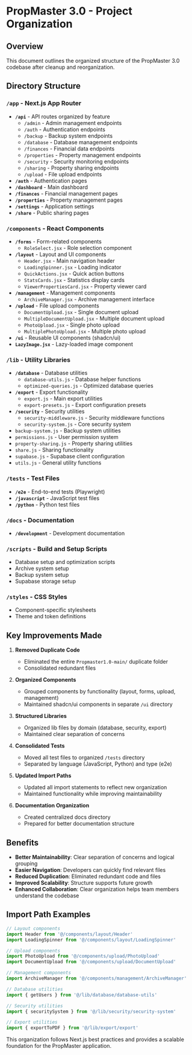 # PropMaster 3.0 - Project Organization

## Overview
This document outlines the organized structure of the PropMaster 3.0 codebase after cleanup and reorganization.

## Directory Structure

### `/app` - Next.js App Router
- **`/api`** - API routes organized by feature
  - `/admin` - Admin management endpoints
  - `/auth` - Authentication endpoints
  - `/backup` - Backup system endpoints
  - `/database` - Database management endpoints
  - `/finances` - Financial data endpoints
  - `/properties` - Property management endpoints
  - `/security` - Security monitoring endpoints
  - `/sharing` - Property sharing endpoints
  - `/upload` - File upload endpoints
- **`/auth`** - Authentication pages
- **`/dashboard`** - Main dashboard
- **`/finances`** - Financial management pages
- **`/properties`** - Property management pages
- **`/settings`** - Application settings
- **`/share`** - Public sharing pages

### `/components` - React Components
- **`/forms`** - Form-related components
  - `RoleSelect.jsx` - Role selection component
- **`/layout`** - Layout and UI components
  - `Header.jsx` - Main navigation header
  - `LoadingSpinner.jsx` - Loading indicator
  - `QuickActions.jsx` - Quick action buttons
  - `StatsCards.jsx` - Statistics display cards
  - `ViewerPropertiesCard.jsx` - Property viewer card
- **`/management`** - Management components
  - `ArchiveManager.jsx` - Archive management interface
- **`/upload`** - File upload components
  - `DocumentUpload.jsx` - Single document upload
  - `MultipleDocumentUpload.jsx` - Multiple document upload
  - `PhotoUpload.jsx` - Single photo upload
  - `MultiplePhotoUpload.jsx` - Multiple photo upload
- **`/ui`** - Reusable UI components (shadcn/ui)
- **`LazyImage.jsx`** - Lazy-loaded image component

### `/lib` - Utility Libraries
- **`/database`** - Database utilities
  - `database-utils.js` - Database helper functions
  - `optimized-queries.js` - Optimized database queries
- **`/export`** - Export functionality
  - `export.js` - Main export utilities
  - `export-presets.js` - Export configuration presets
- **`/security`** - Security utilities
  - `security-middleware.js` - Security middleware functions
  - `security-system.js` - Core security system
- `backup-system.js` - Backup system utilities
- `permissions.js` - User permission system
- `property-sharing.js` - Property sharing utilities
- `share.js` - Sharing functionality
- `supabase.js` - Supabase client configuration
- `utils.js` - General utility functions

### `/tests` - Test Files
- **`/e2e`** - End-to-end tests (Playwright)
- **`/javascript`** - JavaScript test files
- **`/python`** - Python test files

### `/docs` - Documentation
- **`/development`** - Development documentation

### `/scripts` - Build and Setup Scripts
- Database setup and optimization scripts
- Archive system setup
- Backup system setup
- Supabase storage setup

### `/styles` - CSS Styles
- Component-specific stylesheets
- Theme and token definitions

## Key Improvements Made

1. **Removed Duplicate Code**
   - Eliminated the entire `Propmaster1.0-main/` duplicate folder
   - Consolidated redundant files

2. **Organized Components**
   - Grouped components by functionality (layout, forms, upload, management)
   - Maintained shadcn/ui components in separate `/ui` directory

3. **Structured Libraries**
   - Organized lib files by domain (database, security, export)
   - Maintained clear separation of concerns

4. **Consolidated Tests**
   - Moved all test files to organized `/tests` directory
   - Separated by language (JavaScript, Python) and type (e2e)

5. **Updated Import Paths**
   - Updated all import statements to reflect new organization
   - Maintained functionality while improving maintainability

6. **Documentation Organization**
   - Created centralized docs directory
   - Prepared for better documentation structure

## Benefits

- **Better Maintainability**: Clear separation of concerns and logical grouping
- **Easier Navigation**: Developers can quickly find relevant files
- **Reduced Duplication**: Eliminated redundant code and files
- **Improved Scalability**: Structure supports future growth
- **Enhanced Collaboration**: Clear organization helps team members understand the codebase

## Import Path Examples

```javascript
// Layout components
import Header from '@/components/layout/Header'
import LoadingSpinner from '@/components/layout/LoadingSpinner'

// Upload components
import PhotoUpload from '@/components/upload/PhotoUpload'
import DocumentUpload from '@/components/upload/DocumentUpload'

// Management components
import ArchiveManager from '@/components/management/ArchiveManager'

// Database utilities
import { getUsers } from '@/lib/database/database-utils'

// Security utilities
import { securitySystem } from '@/lib/security/security-system'

// Export utilities
import { exportToPDF } from '@/lib/export/export'
```

This organization follows Next.js best practices and provides a scalable foundation for the PropMaster application.
